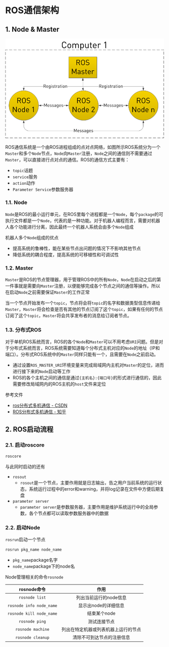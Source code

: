 # ROS通信架构

## 1. Node & Master

![masterandnode.png](./imgs/masterandnode.png)

ROS通信系统是一个由ROS进程组成的点对点网络，如图所示ROS系统分为一个`Master`和多个`Node`节点，`Node`向`Master`注册，`Node`之间的通信则不需要通过`Master`，可以直接进行点对点的通信。ROS的通信方式主要有：

- `topic`话题
- `service`服务
- `action`动作
- `Parameter Service`参数服务器

### 1.1. Node

`Node`是ROS的最小运行单元，在ROS里每个进程都是一个`Node`，每个`package`的可执行文件都是一个`Node`，代表的是一种功能。对于机器人编程而言，需要对机器人各个功能进行分离，因此最终一个机器人系统会由多个`Node`组成

机器人多个`Node`组成的优点

- 提高系统的鲁棒性，能在某些节点出问题的情况下不影响其他节点
- 降低系统的耦合程度，提高系统的可移植性和可调试性

### 1.2. Master

`Master`是ROS的节点管理器，用于管理ROS中的所有`Node`，`Node`在启动之后的第一件事就是需要向`Master`注册，以便能够完成各个节点之间的通信等操作。所以在启动`Node`之前需要保证`Master`的工作正常

当一个节点开始发布一个`topic`，节点将会将`topic`的名字和数据类型信息传递给`Master`，`Master`将会检查是否有其他的节点订阅了这个`topic`，如果有任何的节点订阅了这个`topic`，`Master`将会共享发布者的消息给订阅者节点。

### 1.3. 分布式ROS

对于单机ROS系统而言，ROS的各个`Node`和`Master`可以不用考虑`URI`问题。但是对于分布式系统而言，ROS系统需要知道每个分布式主机对应的`Node`的地址（IP和端口）。分布式ROS系统中的`Master`同样只能有一个，且需要在`Node`之前启动。

- 通过设置`ROS_MASTER_URI`环境变量来完成局域网内主机对`Master`的定位，进而进行接下来的`Node`启动等工作
- ROS的各个主机之间的通信是通过`{主机名}:{端口号}`的形式进行通信的，因此需要修改局域网内的ROS主机的`host`文件来定位

参考文件

- [ros分布式多机通信 - CSDN](https://blog.csdn.net/hehedadaq/article/details/82898307)
- [ROS分布式多机通信 - 知乎](https://zhuanlan.zhihu.com/p/101331694)

## 2. ROS启动流程

### 2.1. 启动roscore

```bash
roscore
```

与此同时启动的还有

- `rosout`
    - `rosout`是一个节点，主要作用就是日志输出，告之用户当前系统的运行状态，系统运行过程中的error和warning，并将log记录在文件中方便后期复盘
- `parameter server`
    - `parameter server`是参数服务器，主要作用是维护系统运行中的全局参数，各个节点都可以读取参数服务器中的数据

### 2.2. 启动Node

`rosrun`启动一个节点

```bash
rosrun pkg_name node_name
```

- `pkg_name`package名字
- `node_name`package下的node名

Node管理相关的命令`rosnode`

| rosnode命令 | 作用 |
| :------: | :------: |
| `rosnode list` | 列出当前运行的node信息 |
| `rosnode info node_name` | 显示出node的详细信息 |
| `rosnode kill node_name` | 结束某个node |
| `rosnode ping` | 测试连接节点 |
| `rosnode machine` | 列出在特定机器或列表机器上运行的节点 |
| `rosnode cleanup` | 清除不可到达节点的注册信息 |
